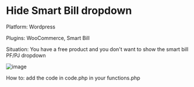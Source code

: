 # Hide Smart Bill dropdown

Platform: Wordpress

Plugins: WooCommerce, Smart Bill

Situation: You have a free product and you don't want to show the smart bill PF/PJ dropdown

![image](https://github.com/andreeapurta/Hide_smart_bill_dropdown_wooCommerce/assets/67948869/139eece9-417d-4ee5-8b3b-6c198b39c80a)

How to: add the code in code.php in your functions.php
